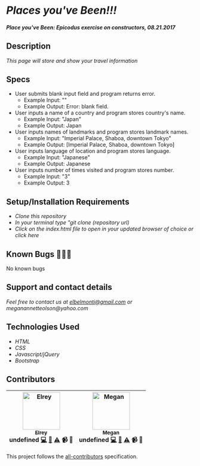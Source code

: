 # _Places you've Been!!!_

#### _Place you've Been: Epicodus exercise on constructors, 08.21.2017_

## Description

_This page will store and show your travel information_

## Specs

* User submits blank input field and program returns error.
  * Example Input: ""
  * Example Output: Error: blank field.
* User inputs a name of a country and program stores country's name.
  * Example Input: "Japan"
  * Example Output: Japan
* User inputs names of landmarks and program stores landmark names.
  * Example Input: "Imperial Palace, Shaboa, downtown Tokyo"
  * Example Output: [Imperial Palace, Shaboa, downtown Tokyo]
* User inputs language of location and program stores language.
  * Example Input: "Japanese"
  * Example Output: Japanese
* User inputs number of times visited and program stores number.
  * Example Input: "3"
  * Example Output: 3


## Setup/Installation Requirements

* _Clone this repository_
* _In your terminal type "git clone (repository url)_
* _Click on the index.html file to open in your updated browser of choice or click here_

## Known Bugs 🐛🐛🐛

No known bugs

## Support and contact details

_Feel free to contact us at elbelmonti@gmail.com or meganannetteolson@yahoo.com_

## Technologies Used

* _HTML_
* _CSS_
* _Javascript/jQuery_
* _Bootstrap_

## Contributors

<!-- Contributors START
Elrey Belmonti Elreyb https://github.com/ElreyB code doc tests video design
Megan Olson MegOlson https://github.com/MegOlson code doc tests video design
Contributors END -->
<!-- Contributors table START -->
| <img src="https://avatars.githubusercontent.com/Belmonti?s=100" width="100" alt="Elrey" /><br />[<sub>Elrey</sub>](Elreyb)<br />undefined [💻](https://github.com/ElreyB/places/commits?author=Belmonti) [📖](https://github.com/ElreyB/places/commits?author=Belmonti) [⚠️](https://github.com/ElreyB/places/commits?author=Belmonti) 📹 🎨 | <img src="https://avatars.githubusercontent.com/Olson?s=100" width="100" alt="Megan" /><br />[<sub>Megan</sub>](MegOlson)<br />undefined [💻](https://github.com/ElreyB/places/commits?author=Olson) [📖](https://github.com/ElreyB/places/commits?author=Olson) [⚠️](https://github.com/ElreyB/places/commits?author=Olson) 📹 🎨 |
| :---: | :---: |
<!-- Contributors table END -->
This project follows the [all-contributors](https://github.com/kentcdodds/all-contributors) specification.
